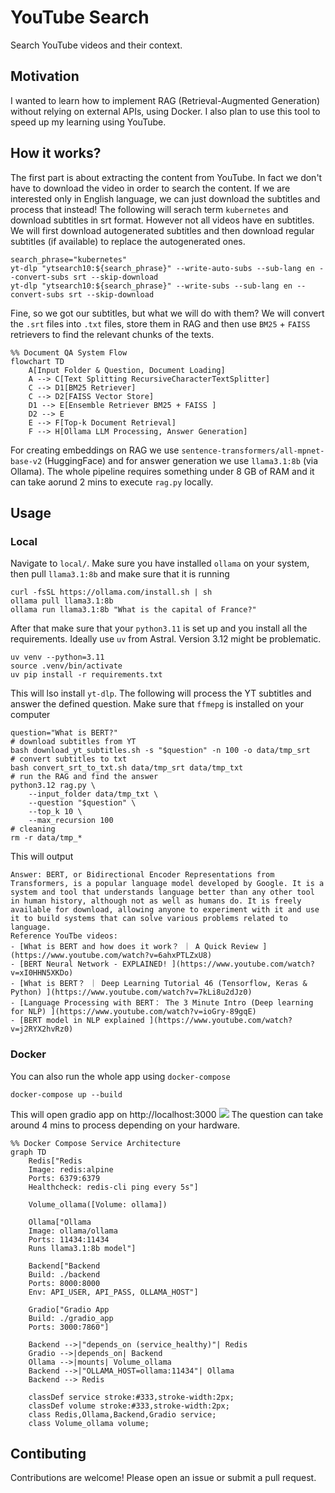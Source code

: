 # YouTube Search
Search YouTube videos and their context.

## Motivation
I wanted to learn how to implement RAG (Retrieval-Augmented Generation) without relying on external APIs, using Docker. I also plan to use this tool to speed up my learning using YouTube.

## How it works?

The first part is about extracting the content from YouTube. In fact we don't have to download the video in order to search the content. If we are interested only in English language, we can just download the subtitles and process that instead! The following will serach term `kubernetes` and download subtitles in srt format. However not all videos have en subtitles. We will first download autogenerated subtitles and then download regular subtitles (if available) to replace the autogenerated ones.
```
search_phrase="kubernetes"
yt-dlp "ytsearch10:${search_phrase}" --write-auto-subs --sub-lang en --convert-subs srt --skip-download
yt-dlp "ytsearch10:${search_phrase}" --write-subs --sub-lang en --convert-subs srt --skip-download
```
Fine, so we got our subtitles, but what we will do with them? We will convert the `.srt` files into `.txt` files, store them in RAG and then use `BM25` + `FAISS` retrievers to find the relevant chunks of the texts. 
```mermaid
%% Document QA System Flow
flowchart TD
    A[Input Folder & Question, Document Loading]
    A --> C[Text Splitting RecursiveCharacterTextSplitter]
    C --> D1[BM25 Retriever]
    C --> D2[FAISS Vector Store]
    D1 --> E[Ensemble Retriever BM25 + FAISS ]
    D2 --> E
    E --> F[Top-k Document Retrieval]
    F --> H[Ollama LLM Processing, Answer Generation]
```
For creating embeddings on RAG we use `sentence-transformers/all-mpnet-base-v2` (HuggingFace) and for answer generation we use `llama3.1:8b` (via Ollama). The whole pipeline requires something under 8 GB of RAM and it can take aorund 2 mins to execute `rag.py` locally.

## Usage
### Local 
Navigate to `local/`. Make sure you have installed `ollama` on your system, then pull `llama3.1:8b` and make sure that it is running
```shell
curl -fsSL https://ollama.com/install.sh | sh
ollama pull llama3.1:8b
ollama run llama3.1:8b "What is the capital of France?"
```

After that make sure that your `python3.11` is set up and you install all the requirements. Ideally use `uv` from Astral. Version 3.12 might be problematic.
```shell
uv venv --python=3.11
source .venv/bin/activate
uv pip install -r requirements.txt
```
This will lso install `yt-dlp`. The following will process the YT subtitles and answer the defined question. Make sure that `ffmepg` is installed on your computer
```shell
question="What is BERT?"
# download subtitles from YT
bash download_yt_subtitles.sh -s "$question" -n 100 -o data/tmp_srt
# convert subtitles to txt
bash convert_srt_to_txt.sh data/tmp_srt data/tmp_txt
# run the RAG and find the answer
python3.12 rag.py \
    --input_folder data/tmp_txt \
    --question "$question" \
    --top_k 10 \
    --max_recursion 100
# cleaning
rm -r data/tmp_*
```
This will output
```Question: What is BERT?
Answer: BERT, or Bidirectional Encoder Representations from Transformers, is a popular language model developed by Google. It is a system and tool that understands language better than any other tool in human history, although not as well as humans do. It is freely available for download, allowing anyone to experiment with it and use it to build systems that can solve various problems related to language.
Reference YouTbe videos:
- [What is BERT and how does it work？ ｜ A Quick Review ](https://www.youtube.com/watch?v=6ahxPTLZxU8)
- [BERT Neural Network - EXPLAINED! ](https://www.youtube.com/watch?v=xI0HHN5XKDo)
- [What is BERT？ ｜ Deep Learning Tutorial 46 (Tensorflow, Keras & Python) ](https://www.youtube.com/watch?v=7kLi8u2dJz0)
- [Language Processing with BERT： The 3 Minute Intro (Deep learning for NLP) ](https://www.youtube.com/watch?v=ioGry-89gqE)
- [BERT model in NLP explained ](https://www.youtube.com/watch?v=j2RYX2hvRz0)
```

### Docker
You can also run the whole app using `docker-compose`
```shell
docker-compose up --build 
```
This will open gradio app on http://localhost:3000
![](https://i.imgur.com/rMCLXT9.png)
The question can take around 4 mins to process depending on your hardware.

```mermaid
%% Docker Compose Service Architecture
graph TD
    Redis["Redis
    Image: redis:alpine
    Ports: 6379:6379
    Healthcheck: redis-cli ping every 5s"]
    
    Volume_ollama([Volume: ollama])
    
    Ollama["Ollama
    Image: ollama/ollama
    Ports: 11434:11434
    Runs llama3.1:8b model"]
    
    Backend["Backend
    Build: ./backend
    Ports: 8000:8000
    Env: API_USER, API_PASS, OLLAMA_HOST"]
    
    Gradio["Gradio App
    Build: ./gradio_app
    Ports: 3000:7860"]
    
    Backend -->|"depends_on (service_healthy)"| Redis
    Gradio -->|depends_on| Backend
    Ollama -->|mounts| Volume_ollama
    Backend -->|"OLLAMA_HOST=ollama:11434"| Ollama
    Backend --> Redis

    classDef service stroke:#333,stroke-width:2px;
    classDef volume stroke:#333,stroke-width:2px;
    class Redis,Ollama,Backend,Gradio service;
    class Volume_ollama volume;
```

## Contibuting
Contributions are welcome! Please open an issue or submit a pull request.
